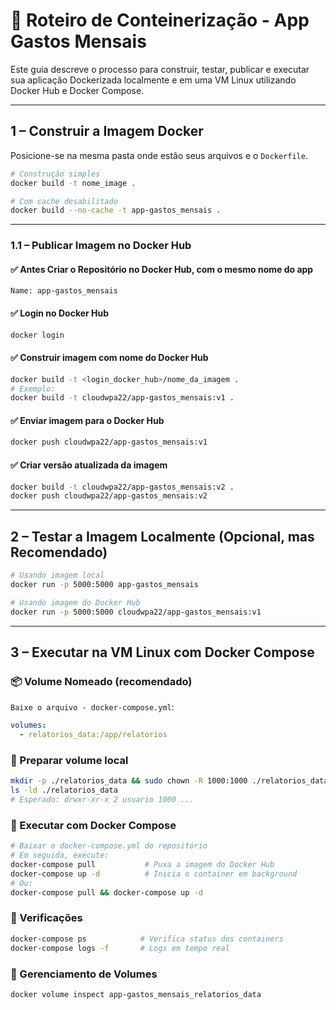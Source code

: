 # 🐳 Roteiro de Conteinerização - App Gastos Mensais

Este guia descreve o processo para construir, testar, publicar e executar sua aplicação Dockerizada localmente e em uma VM Linux utilizando Docker Hub e Docker Compose.

---

## 1 – Construir a Imagem Docker

Posicione-se na mesma pasta onde estão seus arquivos e o `Dockerfile`.

```bash
# Construção simples
docker build -t nome_image .

# Com cache desabilitado
docker build --no-cache -t app-gastos_mensais .
```

---

### 1.1 – Publicar Imagem no Docker Hub

#### ✅ Antes Criar o Repositório no Docker Hub, com o mesmo nome do app
```
Name: app-gastos_mensais
```

#### ✅ Login no Docker Hub
```bash
docker login
```

#### ✅ Construir imagem com nome do Docker Hub
```bash
docker build -t <login_docker_hub>/nome_da_imagem .
# Exemplo:
docker build -t cloudwpa22/app-gastos_mensais:v1 .
```

#### ✅ Enviar imagem para o Docker Hub
```bash
docker push cloudwpa22/app-gastos_mensais:v1
```

#### ✅ Criar versão atualizada da imagem
```bash
docker build -t cloudwpa22/app-gastos_mensais:v2 .
docker push cloudwpa22/app-gastos_mensais:v2
```

---

## 2 – Testar a Imagem Localmente (Opcional, mas Recomendado)

```bash
# Usando imagem local
docker run -p 5000:5000 app-gastos_mensais

# Usando imagem do Docker Hub
docker run -p 5000:5000 cloudwpa22/app-gastos_mensais:v1
```

---

## 3 – Executar na VM Linux com Docker Compose

### 📦 Volume Nomeado (recomendado)
 `Baixe o arquivo - docker-compose.yml`:
```yaml
volumes:
  - relatorios_data:/app/relatorios
```

### 📁 Preparar volume local
```bash
mkdir -p ./relatorios_data && sudo chown -R 1000:1000 ./relatorios_data
ls -ld ./relatorios_data
# Esperado: drwxr-xr-x 2 usuario 1000 ...
```

### 🚀 Executar com Docker Compose
```bash
# Baixar o docker-compose.yml do repositório
# Em seguida, execute:
docker-compose pull           # Puxa a imagem do Docker Hub
docker-compose up -d          # Inicia o container em background
# Ou:
docker-compose pull && docker-compose up -d
```

### 🧪 Verificações
```bash
docker-compose ps            # Verifica status dos containers
docker-compose logs -f       # Logs em tempo real
```

### 📂 Gerenciamento de Volumes
```bash
docker volume inspect app-gastos_mensais_relatorios_data
```

